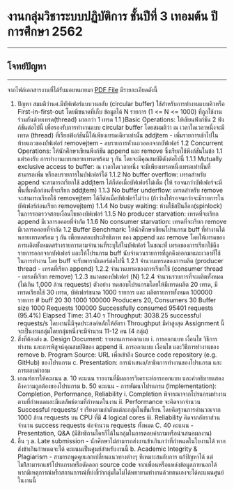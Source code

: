 # งานกลุ่มวิชาระบบปฏิบัติการ ชั้นปีที่ 3 เทอมต้น ปีการศึกษา 2562
---
## โจทย์ปัญหา
---
จากไฟล์เอกสารงานที่ได้รับมอบหมายมา [PDF File](https://github.com/ipskm/ProOS/blob/master/KU%20Assignment%201.pdf) มีรายละเอียดดังนี้
1. ปัญหา
สมมติว่านศ.มีบัฟเฟอร์แบบวนกลับ (circular buffer) ใช้สำหรับการทำงานแบบคิวหรือ First-in-first-out โดยมีฃนาดที่เก็บ ข้อมูลได้ N รายการ (1 <= N <= 1000) ที่ถูกใช้งานร่วมกันด้วยเทรด(thread) มากกว่า 1 เทรด
1.1	)Basic Operations: ให้เขียนฟ้งก์ชัน 2 ฟ้งก์ชันต่อไปนี้ เพื่อรองรับการทำงานแบบ circular buffer โดยสมมติว่า ณ เวลาใดเวลาหนึ่งจะมีเทรด (thread) ที่เรืยกฟ้งก์ชันนี้ได้เพียงเทรดเดียวเท่านั้น
addjtem - เพิ่มรายการเช้าไปในท้ายแถวของบัฟเฟอร์ removejtem - ลบรายการหัวแถวออกจากบัฟเฟอร์
1.2	Concurrent Operations: ให้นักศึกษาเขียนพีงก์ชัน append และ remove ซึ่งเรียกใช้พีงก์ชันในข้อ 1.1 แต่รองรับ การทำงานแบบหลายเทรดพร้อม ๆ กัน โดยจะมีคุณสมบัติดังต่อไปนี้
1.1.1	Mutually exclusive access to buffer: ณ เวลาใดเวลาหนึ่ง จะมีเพียงเทรดหนึ่งเทรดเท่านั้นที่สามารถเพิ่ม หรือลบรายการในบัฟเฟอร์ได้
1.1.2	No buffer overflow: เทรดสำหรับ append จะสามารถเรียกใช้ addjtem ได้ก็ต่อเมื่อบัฟเฟอร์ไม่เต็ม (ให้ รอจนกว่าบัฟเฟอร์จะมีพื้นที่เหลือก่อนที่จะเรียก addjtem)
1.1.3	No buffer underflow: เทรดสำหรับ remove จะสามารถเรียกใช้ removejtem ได้ก็ต่อเมื่อบัฟเฟอร์ไม่ว่าง (ถ้าว่างให้รอจนกว่าจะมีรายการในบัฟเฟอร์ก่อนเรียก removejtem)
1.1.4	No busy waiting: ห้ามใช้สปีนล็อก(spinlock) ในการรอตรวจสอบเงื่อนไขของบัฟเฟอร์
1.1.5	No producer starvation: เทรดที่จะเรียก append มีเวลารอคอยที่จำกัด
1.1.6	No consumer starvation: เทรดที่จะเรียก remove มีเวลารอคอยที่จำกัด
1.2	Buffer Benchmark: ให้นักศึกษาเขียนโปรแกรม buff ที่ทำงานได้หลายเทรดพร้อม ๆ กัน เพื่อทดสอบประสิทธิภาพ ของ append และ remove โดยให้เทรดของการผลิตทั้งหมดสร้างรายการตามจำนวนที่ระบุใส่ในบัฟเฟอร์ ในขณะที่ เทรดของการเรียกใช้ดึงรายการออกจากบัฟเฟอร์ และให้โปรแกรม buff นับจำนวนรายการที่ถูกดึงออกมาและเวลาที่ใช้ ในการทำงาน โดย buff จะรับพารามิเตอร์ต่อไปนี้
1.2.1	จำนวนเทรดของการผลิต (producer thread - เทรดที่เรียก append)
1.2.2	จำนวนเทรดของการเรียกใช้ (consumer thread - เทรดที่เรียก remove)
1.2.3	ขนาดของบัฟเฟอร์ (N)
1.2.4	จำนวนรายการที่จะผลิตทั้งหมด (ไม่เกิน 1,000 ล้าน requests)
ตัวอย่าง ทดสอบโปรแกรมโดยให้มีเทรดผลิต 20 เทรด, มีเทรดเรียกใช้ 30 เทรด, บัฟเฟอร์ขนาด 1000 รายการ และ ผลิตรายการทั้งหมด 100000 รายการ # buff 20 30 1000 100000
Producers 20, Consumers 30 Buffer size 1000 Requests 100000
Successfully consumed 95401 requests (95.4%)
Elapsed Time: 31.40 ร
Throughput: 3038.25 successful requests/s
โดยงานนี้มีจุดประสงค์หลักให้อัตรา Throughput มีค่าสูงสุด Assignment นี้จะเป็นงานกลุ่มโดยกลุ่มหนึ่งจะมีจำนวน 11-12 คน (4 กลุ่ม)
2.	สิ่งที่ต้องส่ง
a.	Design Document: รายงานการออกแบบ
i.	การออกแบบ เงื่อนไข วิธีการทำงาน และการพิสูจน์คุณสมบัติของ append
ii.	การออกแบบ เงื่อนไข และวิธีการทำงานของ remove
b.	Program Source: URL เพื่อเข้าถึง Source code repository (e.g. GitHub) ของโปรแกรม
c.	Presentation: การนำเสนอ/สาธิตการทำงานของโปรแกรม และการตอบคำถาม
3.	เกณฑ์การให้คะแนน
a.	10 คะแนน รายงานที่มีผลการวิเคราะห์การออกแบบ และคำอธิบายแสดงถึงความถูกต้องของโปรแกรม
b.	50 คะแนน - การพัฒนาโปรแกรม (Implementation): Completion, Performance, Reliability
i.	Completion พิจารณาจากโปรแกรมทำงานตามที่กำหนดและมีผลลัพธ์ตามที่กำหนดในงาน
ii.	Performance จะคิดจากจำนวน Successful requests/ ร เรียงตามลำดับแต่ละกลุ่มในขั้นเรียน โดยคิดฐานการคำนวณจาก 1000 ล้าน requests บน CPU ที่มี 4 logical cores
iii.	Reliability คิดจากอัตราส่วนจำนวน success requests ต่อจำนวน requests ทั้งหมด
C. 40 คะแนน - Presentation, Q&A (มีสิทธิถามใครก็ได้ในกลุ่มในการตอบคำถามหรือนำเสนอผลงาน)
4.	อื่น ๆ
a.	Late submission - นักศึกษาไม่สามารถส่งงานข้าเกินกว่าที่กำหนดในใบงานได้ หากส่งข้าเกินกำหนดจะได้ คะแนนเป็นศูนย์สำหรับงานนี้
b.	Academic Integrity & Plagiarism - สามารถพูดคุยแลกเปลี่ยนแนวทางต่างๆ ทีเหมาะสมกับการ แก้ป้ญหาได้ แต่ไม1สามารถแชร์โปรแกรมหรือดัดลอก source code จากเพื่อนหรือแหล่งข้อมูลภายนอกได้ หากมีเหตุการณ์หรือสถานการณ์ที่บ่งขี้ว่ากลุ่มใดไม่ได้พยายามทำงานด้วยตนเองจะได้คะแนนศูนย์ในงานนี้
